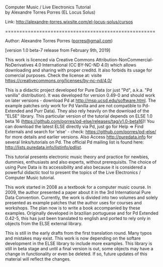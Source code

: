  Computer Music / Live Electronics Tutorial   
 by Alexandre Torres Porres (EL Locus Solus)

Link: http://alexandre-torres.wixsite.com/el-locus-solus/cursos

=====================================================

Author: Alexandre Torres Porres (porres@gmail.com) 

[version 1.0 beta-7 release from February 9th, 2019]

This work is licenced via Creative Commons Attribution-NonCommercial-NoDerivatives 4.0 International (CC BY-NC-ND 4.0) which allows downloading and sharing with proper creditd. It also forbids its usage for comercial purposes. Check the license at: visite https://creativecommons.org/licenses/by-nc-nd/4.0/
   
This is a didactic project developed for Pure Data (or just "Pd", a.k.a. "Pd vanilla" distribution). It was developed for version 0.49-0 and should work on later versions­ - download Pd at <http://msp.ucsd.edu/software.html>. The example patches only work for Pd Vanilla and are not compatible to Pd-Extended and Purr Data). They also rely heavily on the download of the "ELSE" library. This particular version of the tutorial depends on ELSE 1.0 beta 16 (https://github.com/porres/pd-else/releases/tag/v1.0-beta16)! You can download the latest ELSE directly via Pd, just go for Help => Find Externals and search for 'else' - check: <https://github.com/porres/pd-else/> for more details and earlier versions. Also Access <http://puredata.info> for several links/tutorials on Pd. The official Pd mailing list is found here: <http://lists.puredata.info/listinfo/pdlist>. 

This tutorial presents electronic music theory and practice for newbies, dummies, enthusiasts and also experts, without prerequisits. The choice of using Pure Data is its accessibility and also because it is considered a powerful didactic tool to present the topics of the Live Electronics / Computer Music tutorial.

This work started in 2008 as a textbook for a computer music course. In 2009, the author presented a paper about it in the 3rd International Pure Data Convention. Currently, the work is divided into two volumes and solely presented as example patches that the author uses for courses and workshops. The plan now is to write a book accompanied by these examples. Originally developed in brazilian portuguese and for Pd Extended 0.42-5, this has just been translated to english and ported to rely only in objects from the ELSE external library.

This is still in the early drafts from the first translation round. Many typos and mistakes may exist. This work is now depending on the softare development in the ELSE library to include more examples. This library is still in beta stage and until a final version is out, some objects may have a change in functionality or even be deleted. If so, future updates of this material will reflect the changes.  
